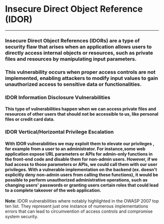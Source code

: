 # Insecure Direct Object Reference (IDOR)
***
### Insecure Direct Object References (IDORs) are a type of security flaw that arises when an application allows users to directly access internal objects or resources, such as private files and resources  by manipulating input parameters.
### This vulnerability occurs when proper access controls are not implemented, enabling attackers to modify input values to gain unauthorized access to sensitive data or functionalities.

### IDOR Information Disclosure Vulnerabilities
#### This type of vulnerabilities happen when we can access private files and resources of other users that should not be accessible to us, like personal files or credit card data.
### IDOR Vertical/Horizontal Privilege Escalation
#### With IDOR vulnerabilities we may exploit them to elevate our privileges , for example from a user to an administrator. For instance,some web application expose URL parameters or APIs for admin-only functions in the front-end code and disable them for non-admin users. However, if we had access to those parameters or APIs, we could call them with our user privileges. With a vulnerable implementation on the backend (ex. doesn't explicitly deny non-admin users from calling these functions), it would be possible to perform unauthorized administrative operations, such as changing users' passwords or granting users certain roles that could lead to a complete takeover of the web application.  
**Note**: IDOR vulnerabilities where notably highlighted in the OWASP 2007 top ten list. They represent just one instance of numerous implementations errors that can lead to circumvention of access controls and compromise system security.